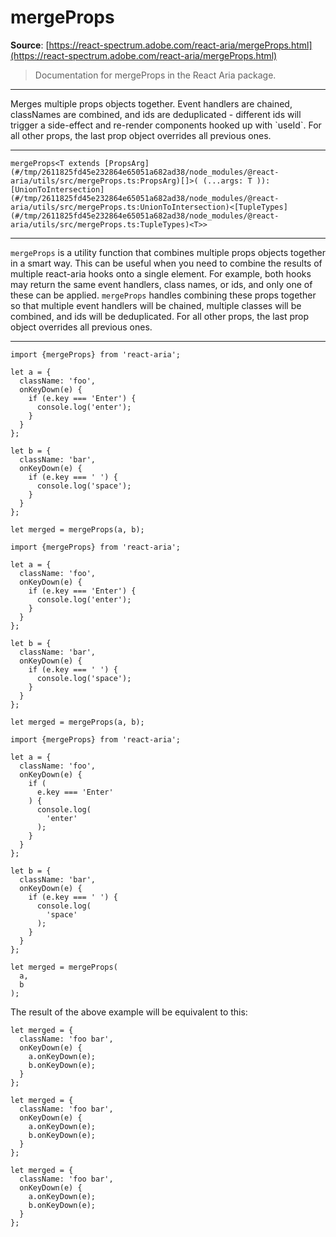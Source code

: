 # mergeProps

**Source**: [https://react-spectrum.adobe.com/react-aria/mergeProps.html](https://react-spectrum.adobe.com/react-aria/mergeProps.html)

> Documentation for mergeProps in the React Aria package.

---

Merges multiple props objects together. Event handlers are chained, classNames are combined, and ids are deduplicated - different ids will trigger a side-effect and re-render components hooked up with \`useId\`. For all other props, the last prop object overrides all previous ones.

* * *

`mergeProps<T extends [PropsArg](#/tmp/2611825fd45e232864e65051a682ad38/node_modules/@react-aria/utils/src/mergeProps.ts:PropsArg)[]>( (...args: T )): [UnionToIntersection](#/tmp/2611825fd45e232864e65051a682ad38/node_modules/@react-aria/utils/src/mergeProps.ts:UnionToIntersection)<[TupleTypes](#/tmp/2611825fd45e232864e65051a682ad38/node_modules/@react-aria/utils/src/mergeProps.ts:TupleTypes)<T>>`

* * *

`mergeProps` is a utility function that combines multiple props objects together in a smart way. This can be useful when you need to combine the results of multiple react-aria hooks onto a single element. For example, both hooks may return the same event handlers, class names, or ids, and only one of these can be applied. `mergeProps` handles combining these props together so that multiple event handlers will be chained, multiple classes will be combined, and ids will be deduplicated. For all other props, the last prop object overrides all previous ones.

* * *

```
import {mergeProps} from 'react-aria';

let a = {
  className: 'foo',
  onKeyDown(e) {
    if (e.key === 'Enter') {
      console.log('enter');
    }
  }
};

let b = {
  className: 'bar',
  onKeyDown(e) {
    if (e.key === ' ') {
      console.log('space');
    }
  }
};

let merged = mergeProps(a, b);
```

```
import {mergeProps} from 'react-aria';

let a = {
  className: 'foo',
  onKeyDown(e) {
    if (e.key === 'Enter') {
      console.log('enter');
    }
  }
};

let b = {
  className: 'bar',
  onKeyDown(e) {
    if (e.key === ' ') {
      console.log('space');
    }
  }
};

let merged = mergeProps(a, b);
```

```
import {mergeProps} from 'react-aria';

let a = {
  className: 'foo',
  onKeyDown(e) {
    if (
      e.key === 'Enter'
    ) {
      console.log(
        'enter'
      );
    }
  }
};

let b = {
  className: 'bar',
  onKeyDown(e) {
    if (e.key === ' ') {
      console.log(
        'space'
      );
    }
  }
};

let merged = mergeProps(
  a,
  b
);
```

The result of the above example will be equivalent to this:

```
let merged = {
  className: 'foo bar',
  onKeyDown(e) {
    a.onKeyDown(e);
    b.onKeyDown(e);
  }
};
```

```
let merged = {
  className: 'foo bar',
  onKeyDown(e) {
    a.onKeyDown(e);
    b.onKeyDown(e);
  }
};
```

```
let merged = {
  className: 'foo bar',
  onKeyDown(e) {
    a.onKeyDown(e);
    b.onKeyDown(e);
  }
};
```